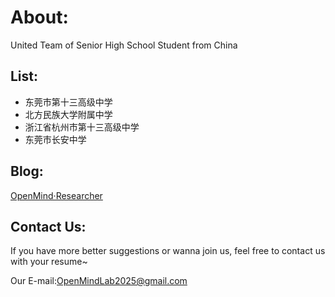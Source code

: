 # About:
United Team of Senior High School Student from China

## List:
- 东莞市第十三高级中学
- 北方民族大学附属中学
- 浙江省杭州市第十三高级中学
- 东莞市长安中学

## Blog:
[OpenMind·Researcher](https://openmind-research.github.io)

## Contact Us:
If you have more better suggestions or wanna join us, feel free to contact us with your resume~

Our E-mail:OpenMindLab2025@gmail.com
